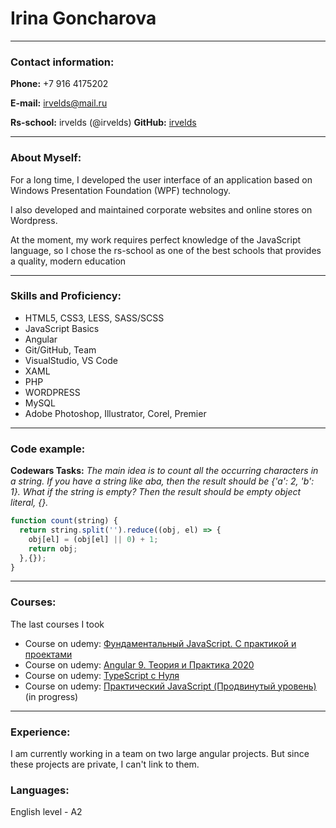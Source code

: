 Irina Goncharova
=======
* * *
### Contact information:
**Phone:** +7 916 4175202  

**E-mail:** irvelds@mail.ru

**Rs-school:** irvelds (@irvelds)
**GitHub:** [irvelds](https://github.com/irvelds)
* * *



### About Myself:

For a long time, I developed the user interface of an application based on Windows Presentation Foundation (WPF) technology. 

I also developed and maintained corporate websites and online stores on Wordpress.

At the moment, my work requires perfect knowledge of the JavaScript language, so I chose the rs-school as one of the best schools that provides a quality, modern education
* * *
### Skills and Proficiency:

*   HTML5, CSS3, LESS, SASS/SCSS
*   JavaScript Basics
*   Angular
*   Git/GitHub, Team
*   VisualStudio, VS Code
*   XAML
*   PHP
*   WORDPRESS
*   MySQL
*   Adobe Photoshop, Illustrator, Corel, Premier

* * *

### Code example:

**Codewars Tasks:** _The main idea is to count all the occurring characters in a string. 
If you have a string like aba, then the result should be {'a': 2, 'b': 1}. What if the string is empty? Then the result should be empty object literal, {}._

```javascript
function count(string) {
  return string.split('').reduce((obj, el) => {
    obj[el] = (obj[el] || 0) + 1;
    return obj;
  },{});
}
```
* * *

### Courses:
The last courses I took
* Course on udemy: [Фундаментальный JavaScript. С практикой и проектами](https://www.udemy.com/course/fundamental-javascript/)
* Course on udemy: [Angular 9. Теория и Практика 2020](https://www.udemy.com/course/angular-complete-guide/)
* Course on udemy: [TypeScript с Нуля](https://www.udemy.com/course/typescript-bootcamp/)
* Course on udemy: [Практический JavaScript (Продвинутый уровень)](https://www.udemy.com/course/javascript_practice/) (in progress)

* * *




### Experience:
I am currently working in a team on two large angular projects.
But since these projects are private, I can't link to them.




### Languages:

English level - A2